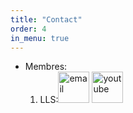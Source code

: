 ```yaml
---
title: "Contact"
order: 4
in_menu: true
---
```

- Membres:
    1) LLS:[<img src="{% link images/email-file-text-svgrepo-com.svg %}" alt="email" width="50" height="50">](lesaouterluderick@gmail.com) [<img src="{% link images/youtube-icon.svg %}" alt="youtube" width="50" height="50">](https://youtube.com/@lls3754?si=JVCIHCM4MFISzL4h) 
